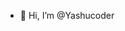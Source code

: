 - 👋 Hi, I’m @Yashucoder


<!---
Yashucoder/Yashucoder is a ✨ special ✨ repository because its `README.md` (this file) appears on your GitHub profile.
You can click the Preview link to take a look at your changes.
--->
